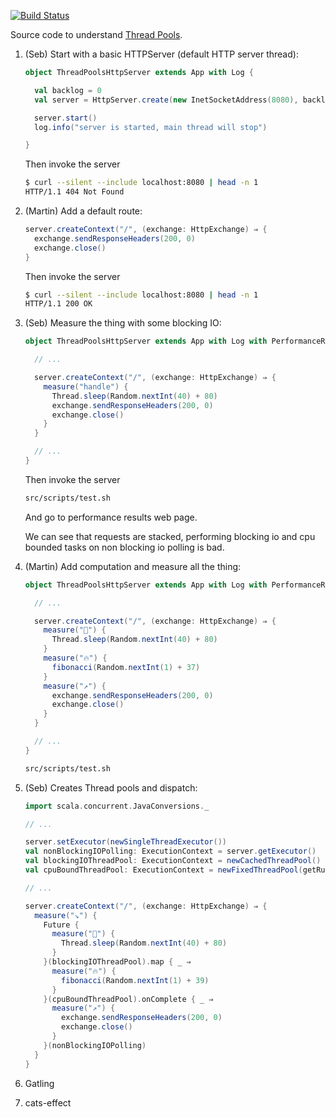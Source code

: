 [![Build Status](https://travis-ci.org/seblm/djspiewak-thread-pools.svg?branch=master)](https://travis-ci.org/seblm/djspiewak-thread-pools)

Source code to understand [Thread Pools](https://gist.github.com/djspiewak/46b543800958cf61af6efa8e072bfd5c).

 1. (Seb) Start with a basic HTTPServer (default HTTP server thread):
 
    ```scala
    object ThreadPoolsHttpServer extends App with Log {

      val backlog = 0
      val server = HttpServer.create(new InetSocketAddress(8080), backlog)
    
      server.start()
      log.info("server is started, main thread will stop")

    }
    ```

    Then invoke the server

    ```bash
    $ curl --silent --include localhost:8080 | head -n 1
    HTTP/1.1 404 Not Found
    ```

 2. (Martin) Add a default route:

    ```scala
    server.createContext("/", (exchange: HttpExchange) ⇒ {
      exchange.sendResponseHeaders(200, 0)
      exchange.close()
    }
    ```

    Then invoke the server
    ```bash
    $ curl --silent --include localhost:8080 | head -n 1
    HTTP/1.1 200 OK
    ```

 3. (Seb) Measure the thing with some blocking IO:

    ```scala
    object ThreadPoolsHttpServer extends App with Log with PerformanceResults {

      // ...

      server.createContext("/", (exchange: HttpExchange) ⇒ {
        measure("handle") {
          Thread.sleep(Random.nextInt(40) + 80)
          exchange.sendResponseHeaders(200, 0)
          exchange.close()
        }
      }

      // ...
    }
    ```

    Then invoke the server

    ```bash
    src/scripts/test.sh
    ```

    And go to performance results web page.

    We can see that requests are stacked, performing blocking io and cpu bounded tasks on non blocking io polling is
    bad.

 4. (Martin) Add computation and measure all the thing:

    ```scala
    object ThreadPoolsHttpServer extends App with Log with PerformanceResults with Fibonacci {

      // ...

      server.createContext("/", (exchange: HttpExchange) ⇒ {
        measure("🚫") {
          Thread.sleep(Random.nextInt(40) + 80)
        }
        measure("🔥") {
          fibonacci(Random.nextInt(1) + 37)
        }
        measure("↗️") {
          exchange.sendResponseHeaders(200, 0)
          exchange.close()
        }
      }

      // ...
    }
    ```

    ```bash
    src/scripts/test.sh
    ```


 5. (Seb) Creates Thread pools and dispatch:

    ```scala
    import scala.concurrent.JavaConversions._

    // ...

    server.setExecutor(newSingleThreadExecutor())
    val nonBlockingIOPolling: ExecutionContext = server.getExecutor()                               // pool-1-thread-1
    val blockingIOThreadPool: ExecutionContext = newCachedThreadPool()                              // pool-2-thread-*
    val cpuBoundThreadPool: ExecutionContext = newFixedThreadPool(getRuntime.availableProcessors()) // pool-3-thread-*

    // ...

    server.createContext("/", (exchange: HttpExchange) ⇒ {
      measure("↘️") {
        Future {
          measure("🚫") {
            Thread.sleep(Random.nextInt(40) + 80)
          }
        }(blockingIOThreadPool).map { _ ⇒
          measure("🔥") {
            fibonacci(Random.nextInt(1) + 39)
          }
        }(cpuBoundThreadPool).onComplete { _ ⇒
          measure("↗️") {
            exchange.sendResponseHeaders(200, 0)
            exchange.close()
          }
        }(nonBlockingIOPolling)
      }
    }
    ```

 6. Gatling
 7. cats-effect
